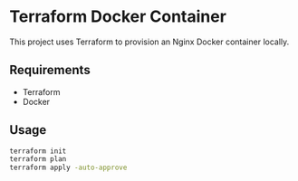 # Terraform Docker Container

This project uses Terraform to provision an Nginx Docker container locally.

## Requirements
- Terraform
- Docker

## Usage
```bash
terraform init
terraform plan
terraform apply -auto-approve
